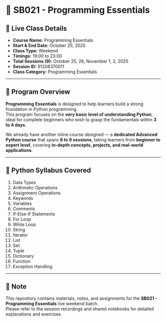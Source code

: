 # 📘 SB021 - Programming Essentials

## 🏫 Live Class Details
- **Course Name:** Programming Essentials  
- **Start & End Date:** October 25, 2025  
- **Class Type:** Weekend  
- **Timings:** 19:00 to 23:00  
- **Total Sessions (9):** October 25, 26, November 1, 2, 2025  
- **Session ID:** 91208370011  
- **Class Category:** Programming Essentials  

---

## 🎯 Program Overview
**Programming Essentials** is designed to help learners build a strong foundation in Python programming.  
This program focuses on the **very basic level of understanding Python**, ideal for complete beginners who wish to grasp the fundamentals within **3 to 4 days**.  

We already have another inline course designed — a **dedicated Advanced Python course** that spans **8 to 9 sessions**, taking learners from **beginner to expert level**, covering **in-depth concepts, projects, and real-world applications**.

---

## 🐍 Python Syllabus Covered

1. Data Types  
2. Arithmetic Operations  
3. Assignment Operations  
4. Keywords  
5. Variables  
6. Comments  
7. If-Else-If Statements  
8. For Loop  
9. While Loop  
10. String  
11. Iterator  
12. List  
13. Set  
14. Tuple  
15. Dictionary  
16. Function  
17. Exception Handling  

---

## 📅 Note
This repository contains materials, notes, and assignments for the **SB021 - Programming Essentials** live weekend batch.  
Please refer to the session recordings and shared notebooks for detailed explanations and exercises.
